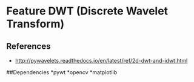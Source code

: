 # Feature DWT (Discrete Wavelet Transform)


## References
* http://pywavelets.readthedocs.io/en/latest/ref/2d-dwt-and-idwt.html

##Dependencies
*pywt
*opencv
*matplotlib
